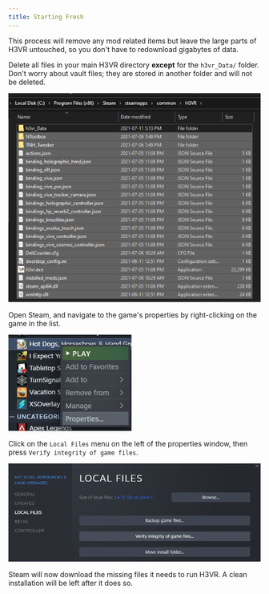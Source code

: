 ```yaml
---
title: Starting Fresh
---
```


This process will remove any mod related items but leave the large parts of H3VR untouched, so you don't have to
redownload gigabytes of data.

Delete all files in your main H3VR directory **except** for the `h3vr_Data/` folder. Don't worry about vault files; they
are stored in another folder and will not be deleted.

![image](images/explorer/all_but_h3vr_Data.png)

Open Steam, and navigate to the game's properties by right-clicking on the game in the list.

![image](images/Steam/properties.png)

Click on the `Local Files` menu on the left of the properties window, then press `Verify integrity of game files`.

![image](images/Steam/local_files.png)

Steam will now download the missing files it needs to run H3VR. A clean installation will be left after it does so.
